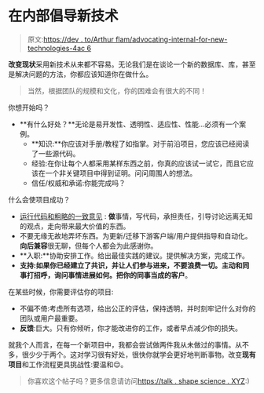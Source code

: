 # 在内部倡导新技术

> 原文:[https://dev . to/Arthur flam/advocating-internal-for-new-technologies-4ac 6](https://dev.to/arthurflam/advocating-internally-for-new-technologies-4ac6)

**改变现状**采用新技术从来都不容易。无论我们是在谈论一个新的数据库、库，甚至是解决问题的方法，你都应该知道你在做什么。

> 当然，根据团队的规模和文化，你的困难会有很大的不同！

你想开始吗？

*   **有什么好处？**无论是易开发性、透明性、适应性、性能...必须有一个案例。
    *   **知识:**你应该对手册/教程了如指掌。对于前沿项目，您应该已经阅读了一些源代码。
    *   经验:在你让每个人都采用某样东西之前，你真的应该试一试它，而且它应该在一个非关键项目中得到证明。问问周围人的想法。
    *   信任/权威和承诺:你能完成吗？

什么会使项目成功？

*   [运行代码和粗略的一致意见](https://en.wikipedia.org/wiki/Rough_consensus) : **做**事情，写代码，承担责任，引导讨论远离无知的观点，走向带来最大价值的东西。
*   不要无缘无故地弄坏东西。为更新/迁移下游客户端/用户提供指导和自动化。**向后兼容**很无聊，但每个人都会为此感谢你。
*   **入职:**协助安排工作。给出最佳实践的建议。提供解决方案，完成工作。
*   **支持:**如果你已经建立了共识，并让人们参与进来，不要浪费一切。主动和同事打招呼，询问事情进展如何。把你的同事当成**的客户**。

在某些时候，你需要评估你的项目:

*   不偏不倚:考虑所有选项，给出公正的评估，保持透明，并时刻牢记什么对你的团队或用户最重要。
*   **反馈**:巨大。只有你倾听，你才能改进你的工作，或者早点减少你的损失。

就我个人而言，在每一个新项目中，我都会尝试做两件我从未做过的事情。从不多，很少少于两个。这对学习很有好处，很快你就学会更好地判断事物。改变**现有项目**和工作流程更具挑战性:要温和😌。

> 你喜欢这个帖子吗？更多信息请访问[https://talk . shape science . XYZ](https://talk.shapescience.xyz):)